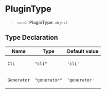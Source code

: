 # PluginType

> `const` **PluginType**: `object`

## Type Declaration

<table>
<thead>
<tr>
<th>Name</th>
<th>Type</th>
<th>Default value</th>
</tr>
</thead>
<tbody>
<tr>
<td>

<a id="cli"></a> `Cli`

</td>
<td>

`"cli"`

</td>
<td>

`'cli'`

</td>
</tr>
<tr>
<td>

<a id="generator"></a> `Generator`

</td>
<td>

`"generator"`

</td>
<td>

`'generator'`

</td>
</tr>
</tbody>
</table>
